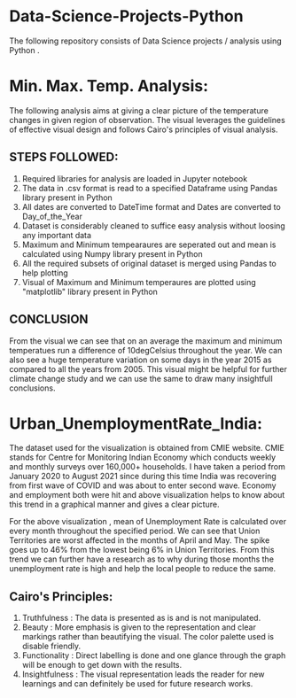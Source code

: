 # Data-Science-Projects-Python
The following repository consists of Data Science projects / analysis using Python . 

# Min. Max. Temp. Analysis:
The following analysis aims at giving a clear picture of the temperature changes in given region of observation. The visual leverages the guidelines of effective visual design
and follows Cairo's principles of visual analysis. 

## STEPS FOLLOWED:
1) Required libraries for analysis are loaded in Jupyter notebook
2) The data in .csv format is read to a specified Dataframe using Pandas library present in Python
3) All dates are converted to DateTime format and Dates are converted to Day_of_the_Year
4) Dataset is considerably cleaned to suffice easy analysis without loosing any important data
5) Maximum and Minimum tempearaures are seperated out and mean is calculated using Numpy library present in Python
6) All the required subsets of original dataset is merged using Pandas to help plotting
7) Visual of Maximum and Minimum temperaures are plotted using "matplotlib" library present in Python

## CONCLUSION
From the visual we can see that on an average the maximum and minimum temperatues run a difference of 10degCelsius throughout the year. We can also see a huge temperature variation on some days in the year 2015 as compared to all the years from 2005. This visual might be helpful for further climate change study and we can use the same to draw many insightfull conclusions.



# Urban_UnemploymentRate_India:
The dataset used for the visualization is obtained from CMIE website. CMIE stands for Centre for Monitoring Indian Economy which conducts weekly and monthly surveys over 160,000+ households. I have taken a period from January 2020 to August 2021 since during this time India was recovering from first wave of COVID and was about to enter second wave. Economy and employment both were hit and above visualization helps to know about this trend in a graphical manner and gives a clear picture.

For the above visualization , mean of Unemployment Rate is calculated over every month throughout the specified period. We can see that Union Territories are worst affected in the months of April and May. The spike goes up to 46% from the lowest being 6% in Union Territories. From this trend we can further have a research as to why during those months the unemployment rate is high and help the local people to reduce the same.

## Cairo's Principles:
1) Truthfulness : The data is presented as is and is not manipulated.
2) Beauty : More emphasis is given to the representation and clear markings rather than beautifying the visual. The color palette used is disable friendly.
3) Functionality : Direct labelling is done and one glance through the graph will be enough to get down with the results.
4) Insightfulness : The visual representation leads the reader for new learnings and can definitely be used for future research works.
